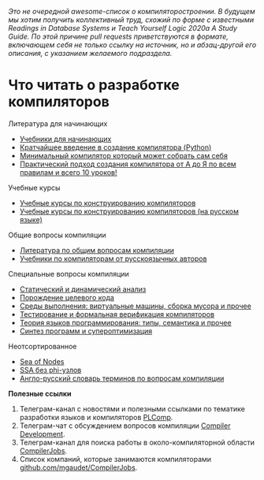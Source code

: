 *Это не очередной awesome-список о компиляторостроении. В будущем мы хотим получить коллективный труд, схожий по форме с известными Readings in Database Systems и Teach Yourself Logic 2020a A Study Guide. По этой причине pull requests приветствуются в формате, включающем себя не только ссылку на источник, но и абзац-другой его описания, с указанием желаемого подраздела.*

# Что читать о разработке компиляторов

Литература для начинающих

- [Учебники для начинающих](docs/beginners.md)
- [Кратчайшее введение в создание компилятора (Python)](docs/tutorial.md)
- [Минимальный компилятор который может собрать сам себя](http://kit.kulichki.net/compilers/context/context.htm)
- [Практический подход создания компилятора от А до Я по всем правилам и всего 10 уроков!](https://habr.com/ru/post/337240/)


Учебные курсы

- [Учебные курсы по конструированию компиляторов](docs/courses.md)
- [Учебные курсы по конструированию компиляторов (на русском языке)](docs/courses_ru.md)

Общие вопросы компиляции

- [Литература по общим вопросам компиляции](docs/general.md)
- [Учебники по компиляторам от русскоязычных авторов](docs/general_ru.md)

Специальные вопросы компиляции

- [Статический и динамический анализ](docs/analysis.md)
- [Порождение целевого кода](docs/codegen.md)
- [Среды выполнения: виртуальные машины, сборка мусора и прочее](docs/runtime.md)
- [Тестирование и формальная верификация компиляторов](docs/verification.md)
- [Теория языков программирования: типы, семантика и прочее](docs/plt.md)
- [Синтез программ и супероптимизация](docs/synthesis.md)

Неотсортированное

- [Sea of Nodes](docs/sea_of_nodes.md)
- [SSA без phi-узлов](docs/ssa_without_phi.md)
- [Англо-русский словарь терминов по вопросам компиляции](docs/dictionary.md)

**Полезные ссылки**

1. Телеграм-канал с новостями и полезными ссылками по тематике разработки языков и компиляторов [PLComp](https://t.me/plcomp).
1. Телеграм-чат с обсуждением вопросов компиляции [Compiler Development](https://t.me/CompilerDev).
1. Телеграм-канал для поиска работы в около-компиляторной области [CompilerJobs](https://t.me/compiler_jobs).
1. Список компаний, которые занимаются компиляторами [github.com/mgaudet/CompilerJobs](https://github.com/mgaudet/CompilerJobs).
